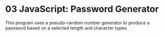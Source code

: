 # 03 JavaScript: Password Generator

This program uses a pseudo-random number generator to produce a password based on a selected length and character types. 